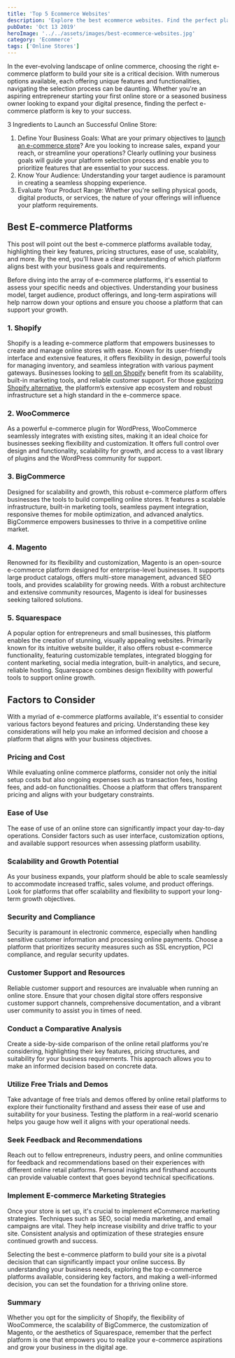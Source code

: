 ```yaml
---
title: 'Top 5 Ecommerce Websites'
description: 'Explore the best ecommerce websites. Find the perfect platform to launch, manage, and scale your online store with ease.'
pubDate: 'Oct 13 2019'
heroImage: '../../assets/images/best-ecommerce-websites.jpg'
category: 'Ecommerce'
tags: ['Online Stores']
---
```


In the ever-evolving landscape of online commerce, choosing the right e-commerce platform to build your site is a critical decision. With numerous options available, each offering unique features and functionalities, navigating the selection process can be daunting. Whether you're an aspiring entrepreneur starting your first online store or a seasoned business owner looking to expand your digital presence, finding the perfect e-commerce platform is key to your success.

3 Ingredients to Launch an Successful Online Store:

1. Define Your Business Goals: What are your primary objectives to [launch an e-commerce store](/blog/launch-an-ecommerce-store)? Are you looking to increase sales, expand your reach, or streamline your operations? Clearly outlining your business goals will guide your platform selection process and enable you to prioritize features that are essential to your success.
2. Know Your Audience: Understanding your target audience is paramount in creating a seamless shopping experience.
3. Evaluate Your Product Range: Whether you're selling physical goods, digital products, or services, the nature of your offerings will influence your platform requirements.

## Best E-commerce Platforms

This post will point out the best e-commerce platforms available today, highlighting their key features, pricing structures, ease of use, scalability, and more. By the end, you'll have a clear understanding of which platform aligns best with your business goals and requirements.

Before diving into the array of e-commerce platforms, it's essential to assess your specific needs and objectives. Understanding your business model, target audience, product offerings, and long-term aspirations will help narrow down your options and ensure you choose a platform that can support your growth.

### 1. Shopify

Shopify is a leading e-commerce platform that empowers businesses to create and manage online stores with ease. Known for its user-friendly interface and extensive features, it offers flexibility in design, powerful tools for managing inventory, and seamless integration with various payment gateways. Businesses looking to [sell on Shopify](/blog/sell-on-shopify) benefit from its scalability, built-in marketing tools, and reliable customer support. For those [exploring Shopify alternative](/blog/shopify-alternatives), the platform’s extensive app ecosystem and robust infrastructure set a high standard in the e-commerce space.

### 2. WooCommerce

As a powerful e-commerce plugin for WordPress, WooCommerce seamlessly integrates with existing sites, making it an ideal choice for businesses seeking flexibility and customization. It offers full control over design and functionality, scalability for growth, and access to a vast library of plugins and the WordPress community for support.

### 3. BigCommerce

Designed for scalability and growth, this robust e-commerce platform offers businesses the tools to build compelling online stores. It features a scalable infrastructure, built-in marketing tools, seamless payment integration, responsive themes for mobile optimization, and advanced analytics. BigCommerce empowers businesses to thrive in a competitive online market.

### 4. Magento

Renowned for its flexibility and customization, Magento is an open-source e-commerce platform designed for enterprise-level businesses. It supports large product catalogs, offers multi-store management, advanced SEO tools, and provides scalability for growing needs. With a robust architecture and extensive community resources, Magento is ideal for businesses seeking tailored solutions.

### 5. Squarespace

A popular option for entrepreneurs and small businesses, this platform enables the creation of stunning, visually appealing websites. Primarily known for its intuitive website builder, it also offers robust e-commerce functionality, featuring customizable templates, integrated blogging for content marketing, social media integration, built-in analytics, and secure, reliable hosting. Squarespace combines design flexibility with powerful tools to support online growth.

## Factors to Consider

With a myriad of e-commerce platforms available, it's essential to consider various factors beyond features and pricing. Understanding these key considerations will help you make an informed decision and choose a platform that aligns with your business objectives.

### Pricing and Cost

While evaluating online commerce platforms, consider not only the initial setup costs but also ongoing expenses such as transaction fees, hosting fees, and add-on functionalities. Choose a platform that offers transparent pricing and aligns with your budgetary constraints.

### Ease of Use

The ease of use of an online store can significantly impact your day-to-day operations. Consider factors such as user interface, customization options, and available support resources when assessing platform usability.

### Scalability and Growth Potential

As your business expands, your platform should be able to scale seamlessly to accommodate increased traffic, sales volume, and product offerings. Look for platforms that offer scalability and flexibility to support your long-term growth objectives.

### Security and Compliance

Security is paramount in electronic commerce, especially when handling sensitive customer information and processing online payments. Choose a platform that prioritizes security measures such as SSL encryption, PCI compliance, and regular security updates.

### Customer Support and Resources

Reliable customer support and resources are invaluable when running an online store. Ensure that your chosen digital store offers responsive customer support channels, comprehensive documentation, and a vibrant user community to assist you in times of need.

### Conduct a Comparative Analysis

Create a side-by-side comparison of the online retail platforms you're considering, highlighting their key features, pricing structures, and suitability for your business requirements. This approach allows you to make an informed decision based on concrete data.

### Utilize Free Trials and Demos

Take advantage of free trials and demos offered by online retail platforms to explore their functionality firsthand and assess their ease of use and suitability for your business. Testing the platform in a real-world scenario helps you gauge how well it aligns with your operational needs.

### Seek Feedback and Recommendations

Reach out to fellow entrepreneurs, industry peers, and online communities for feedback and recommendations based on their experiences with different online retail platforms. Personal insights and firsthand accounts can provide valuable context that goes beyond technical specifications.

### Implement E-commerce Marketing Strategies

Once your store is set up, it's crucial to implement eCommerce marketing strategies. Techniques such as SEO, social media marketing, and email campaigns are vital. They help increase visibility and drive traffic to your site. Consistent analysis and optimization of these strategies ensure continued growth and success.

Selecting the best e-commerce platform to build your site is a pivotal decision that can significantly impact your online success. By understanding your business needs, exploring the top e-commerce platforms available, considering key factors, and making a well-informed decision, you can set the foundation for a thriving online store.

### Summary

Whether you opt for the simplicity of Shopify, the flexibility of WooCommerce, the scalability of BigCommerce, the customization of Magento, or the aesthetics of Squarespace, remember that the perfect platform is one that empowers you to realize your e-commerce aspirations and grow your business in the digital age.
